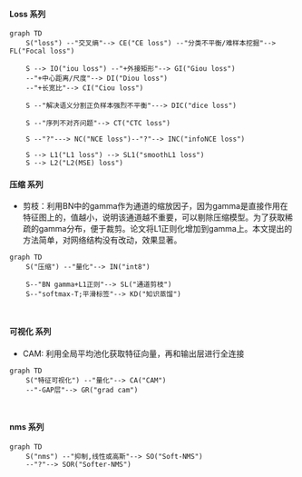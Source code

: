 #### Loss 系列

``` mermaid
graph TD
    S("loss") --"交叉熵"--> CE("CE loss") --"分类不平衡/难样本挖掘"--> FL("Focal loss") 

    S --> IO("iou loss") --"+外接矩形"--> GI("Giou loss") 
    --"+中心距离/尺度"--> DI("Diou loss") 
    --"+长宽比"--> CI("Ciou loss") 

    S --"解决语义分割正负样本强烈不平衡"---> DIC("dice loss") 

    S --"序列不对齐问题"--> CT("CTC loss")

    S --"?"---> NC("NCE loss")--"?"--> INC("infoNCE loss")

    S --> L1("L1 loss") --> SL1("smoothL1 loss")
    S --> L2("L2(MSE) loss") 
```


#### 压缩 系列

- 剪枝：利用BN中的gamma作为通道的缩放因子，因为gamma是直接作用在特征图上的，值越小，说明该通道越不重要，可以剔除压缩模型。为了获取稀疏的gamma分布，便于裁剪。论文将L1正则化增加到gamma上。本文提出的方法简单，对网络结构没有改动，效果显著。

``` mermaid
graph TD
    S("压缩") --"量化"--> IN("int8")

    S--"BN gamma+L1正则"--> SL("通道剪枝")
    S--"softmax-T;平滑标签"--> KD("知识蒸馏")



```



#### 可视化 系列

- CAM: 利用全局平均池化获取特征向量，再和输出层进行全连接

``` mermaid
graph TD
    S("特征可视化") --"量化"--> CA("CAM")
    --"-GAP层"--> GR("grad cam")



```

#### nms 系列


``` mermaid
graph TD
    S("nms") --"抑制,线性或高斯"--> SO("Soft-NMS")
    --"?"--> SOR("Softer-NMS")



```